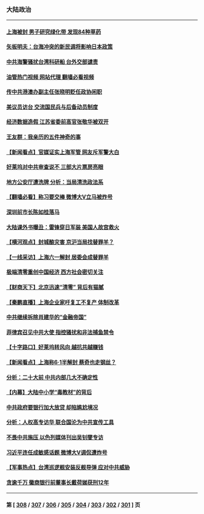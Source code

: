 ### 大陆政治
---
#### [上海被封 男子研究绿化带 发现84种草药](../../pages/ncid277/n13750071.md?06012045) 
#### [矢板明夫：台海冲突的新民调将影响日本政策](../../pages/ncid277/n13750049.md?06012045) 
#### [中共海警骚扰台湾科研船 台外交部谴责](../../pages/ncid277/n13749987.md?06012045) 
#### [油管热门视频 网站代理 翻墙必看视频](http://209.222.30.114:81/youtube.html?06012045)
#### [传中共港澳办副主任张晓明贬任政协闲职](../../pages/ncid277/n13750004.md?06012045) 
#### [美议员访台 交流国民兵与后备动员制度](../../pages/ncid277/n13749798.md?06012045) 
#### [经济数据造假 江苏省委前高官张敬华被双开](../../pages/ncid277/n13749966.md?06012045) 
#### [王友群：我亲历的五件神奇的事](../../pages/ncid277/n13749515.md?06012045) 
#### [【新闻看点】官媒证实上海军管 网友斥军警大白](../../pages/ncid277/n13749585.md?06012045) 
#### [好莱坞对中共审查说不 三部大片票房亮眼](../../pages/ncid277/n13749548.md?06012045) 
#### [地方公安厅遭洗牌 分析：当局清洗政法系](../../pages/ncid277/n13749820.md?06012045) 
#### [【翻墙必看】称习要交棒 微博大V立马被炸号](../../pages/ncid277/n13749731.md?06012045) 
#### [深圳前市长陈如桂落马](../../pages/ncid277/n13749726.md?06012045) 
#### [大陆课外书曝丑：雷锋穿日军装 美国人故宫救火](../../pages/ncid277/n13749579.md?06012045) 
#### [【横河观点】封城酿灾害 京沪当局找替罪羊？](../../pages/ncid277/n13749614.md?06012045) 
#### [【一线采访】上海六一解封 居委会成替罪羊](../../pages/ncid277/n13749617.md?06012045) 
#### [极端清零重创中国经济 西方社会密切关注](../../pages/ncid277/n13749627.md?06012045) 
#### [【财商天下】北京迅速“清零” 背后有猫腻](../../pages/ncid277/n13749490.md?06012045) 
#### [【秦鹏直播】上海企业家吁复工不复产 体制改革](../../pages/ncid277/n13749603.md?06012045) 
#### [中共继续拆除肖建华的“金融帝国”](../../pages/ncid277/n13749538.md?06012045) 
#### [菲律宾召见中共大使 指控骚扰和非法捕鱼禁令](../../pages/ncid277/n13749492.md?06012045) 
#### [【十字路口】好莱坞转风向 越抗共越赚钱](../../pages/ncid277/n13749358.md?06012045) 
#### [【新闻看点】上海称6·1半解封 蔡奇也走钢丝？](../../pages/ncid277/n13748971.md?06012045) 
#### [分析：二十大前 中共内部几大不确定性](../../pages/ncid277/n13748917.md?06012045) 
#### [【内幕】大陆中小学“毒教材”的背后](../../pages/ncid277/n13749434.md?06012045) 
#### [中共政府要银行加大放贷 却陷尴尬境况](../../pages/ncid277/n13749486.md?06012045) 
#### [分析：人权高专访华 联合国沦为中共宣传工具](../../pages/ncid277/n13748860.md?06012045) 
#### [不畏中共施压 以色列媒体刊出吴钊燮专访](../../pages/ncid277/n13749384.md?06012045) 
#### [习近平连任成敏感话题 微博大V调侃遭炸号](../../pages/ncid277/n13749280.md?06012045) 
#### [【军事热点】台湾巡逻舰安装反舰导弹 应对中共威胁](../../pages/ncid277/n13749161.md?06012045) 
#### [贪逾千万 徽商银行前董事长戴荷娣获刑12年](../../pages/ncid277/n13749303.md?06012045) 

---
#### 第 [ [308](./308.md?06012045) / [307](./307.md?06012045) / [306](./306.md?06012045) / [305](./305.md?06012045) / [304](./304.md?06012045) / [303](./303.md?06012045) / [302](./302.md?06012045) / [301](./301.md?06012045) ] 页

